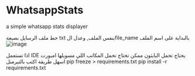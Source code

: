 # WhatsappStats
a simple whatsapp stats displayer

حط ملف الرسايل بصيغة txt بنفس الملف, وعدل الfile_name بالبداية على اسم الملف
![image](https://github.com/user-attachments/assets/f607b5c0-db41-48f4-ba25-bac1608b31af)


اذا تستعمل IDE يحتاج تحمل البايثون ممكن تحتاج تحمل المكاتب اللي مسويلها امبورت
اسهل طريقة اكتب بالتيرمنل 
pip freeze > requirements.txt
pip install -r requirements.txt
